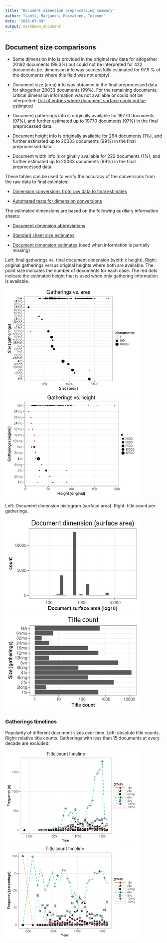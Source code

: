 ```yaml
---
title: "Document dimension preprocessing summary"
author: "Lahti, Marjanen, Roivainen, Tolonen"
date: "2016-07-09"
output: markdown_document
---
```




## Document size comparisons

  * Some dimension info is provided in the original raw data for altogether 20192 documents (99.3%) but could not be interpreted for 422 documents (ie. dimension info was successfully estimated for 97.9 % of the documents where this field was not empty).

  * Document size (area) info was obtained in the final preprocessed data for altogether 20033 documents (99%). For the remaining documents, critical dimension information was not available or could not be interpreted: [List of entries where document surface could not be estimated](output.tables/physical_dimension_incomplete.csv)

  * Document gatherings info is originally available for 19770 documents (97%), and further estimated up to 19770 documents (97%) in the final preprocessed data.

  * Document height info is originally available for 264 documents (1%), and further estimated up to 20033 documents (99%) in the final preprocessed data.

  * Document width info is originally available for 222 documents (1%), and further estimated up to 20033 documents (99%) in the final preprocessed data.


These tables can be used to verify the accuracy of the conversions from the raw data to final estimates:

  * [Dimension conversions from raw data to final estimates](output.tables/conversions_physical_dimension.csv)

  * [Automated tests for dimension conversions](https://github.com/rOpenGov/bibliographica/blob/master/inst/extdata/tests_dimension_polish.csv)



The estimated dimensions are based on the following auxiliary information sheets:

  * [Document dimension abbreviations](https://github.com/rOpenGov/bibliographica/blob/master/inst/extdata/document_size_abbreviations.csv)

  * [Standard sheet size estimates](https://github.com/rOpenGov/bibliographica/blob/master/inst/extdata/sheetsizes.csv)

  * [Document dimension estimates](https://github.com/rOpenGov/bibliographica/blob/master/inst/extdata/documentdimensions.csv) (used when information is partially missing)


  
<!--[Discarded dimension info](output.tables/dimensions_discarded.csv)-->

Left: final gatherings vs. final document dimension (width x height). Right: original gatherings versus original heights where both are available. The point size indicates the number of documents for each case. The red dots indicate the estimated height that is used when only gathering information is available. 


<img src="figure/dimension-summary-1.png" title="plot of chunk summary" alt="plot of chunk summary" width="430px" /><img src="figure/dimension-summary-2.png" title="plot of chunk summary" alt="plot of chunk summary" width="430px" />


Left: Document dimension histogram (surface area). Right: title count per gatherings.

<img src="figure/dimension-sizes-1.png" title="plot of chunk sizes" alt="plot of chunk sizes" width="430px" /><img src="figure/dimension-sizes-2.png" title="plot of chunk sizes" alt="plot of chunk sizes" width="430px" />

### Gatherings timelines




Popularity of different document sizes over time. Left: absolute title counts. Right: relative title counts. Gatherings with less than 15 documents at every decade are excluded:


<img src="figure/dimension-compbyformat-1.png" title="plot of chunk compbyformat" alt="plot of chunk compbyformat" width="430px" /><img src="figure/dimension-compbyformat-2.png" title="plot of chunk compbyformat" alt="plot of chunk compbyformat" width="430px" />



<!--


## Average document dimensions 

Here we use the original data only:

![plot of chunk avedimstime](figure/dimension-avedimstime-1.png)




Only the most frequently occurring gatherings are listed here:


|gatherings.original |mean.width |median.width |mean.height |median.height |  n|
|:-------------------|:----------|:------------|:-----------|:-------------|--:|

-->
